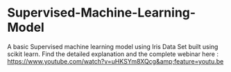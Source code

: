 # Supervised-Machine-Learning-Model
A basic Supervised machine learning model using Iris Data Set built using scikit learn. 
Find the detailed explanation and the complete webinar here :
https://www.youtube.com/watch?v=uHKSYm8XQcg&amp;feature=youtu.be

